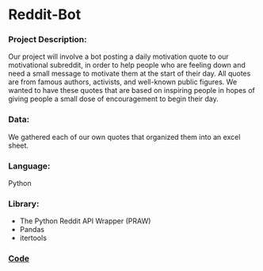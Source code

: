 # Reddit-Bot

### Project Description:
Our project will involve a bot posting a daily motivation quote to our motivational subreddit, in order to help people who are feeling down and need a small message to motivate
them at the start of their day. All quotes are from famous authors, activists, and well-known public
figures. We wanted to have these quotes that are based on inspiring people in hopes of giving people
a small dose of encouragement to begin their day.

### Data:
We gathered each of our own quotes that organized them into an excel sheet.

### Language: 
Python

### Library:
- The Python Reddit API Wrapper (PRAW)
- Pandas
- itertools

### [Code](https://github.com/ytingp/Reddit-Bot/blob/main/project.pdf)

  
